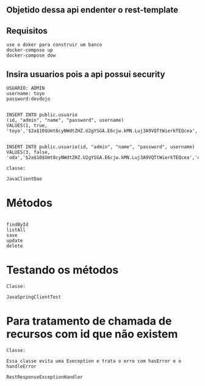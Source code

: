 ## Objetido dessa api endenter o rest-template


## Requisitos
```
use o doker para construir um banco
docker-compose up
docker-compose dow

```


## Insira usuarios pois a api possui security
```
USUARIO: ADMIN
username: toyo
password:devdojo


INSERT INTO public.usuario
(id, "admin", "name", "password", username)
VALUES(1, true, 'toyo','$2a$10$Umt8cyNWdtZHZ.U2gYSGA.E6cjw.kMN.Luj3A9VQTtWierkTEQcea','toyo');


INSERT INTO public.usuario(id, "admin", "name", "password", username)
VALUES(3, false, 'oda','$2a$10$Umt8cyNWdtZHZ.U2gYSGA.E6cjw.kMN.Luj3A9VQTtWierkTEQcea','oda');

```


```
classe:

JavaClientDao

```


# Métodos
```

findById
listAll
save
update
delete

```

# Testando os métodos
```
Classe:

JavaSpringClientTest

```

# Para tratamento de chamada de recursos com id que não existem
```
Classe:

Essa classe evita uma Exeception e trata o erro com hasError e o handleError

RestResponseExceptionHandler

```

